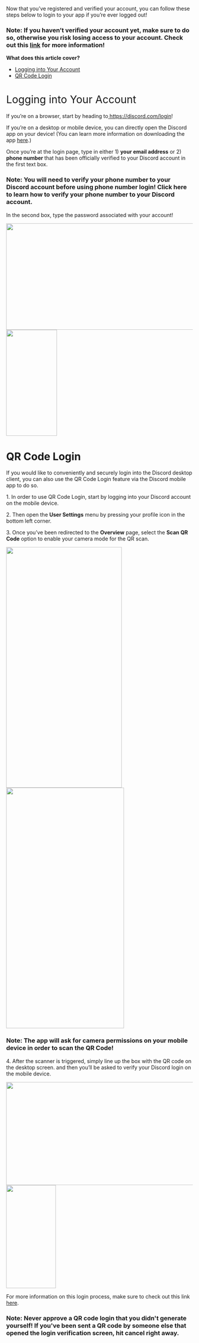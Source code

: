 <p><span style="font-weight: 400;"><span id="docs-internal-guid-168b442f-7fff-7b3f-e9ac-ad3c68c52d66">Now that you’ve registered and verified your account, you can follow these steps below to login to your app if you’re ever logged out! </span></span></p>
<h3><strong><span id="docs-internal-guid-7561a7ee-7fff-9ebf-95bb-183f00aac4f4">Note: If you haven’t verified your account yet, make sure to do so, otherwise you risk losing access to your account. Check out this <a href="https://support.discord.com/hc/en-us/articles/360033931551" target="_blank" rel="noopener noreferrer">link</a> for more information!</span></strong></h3>
<p id="docs-internal-guid-61c70365-7fff-158e-2b15-8040dab84a7f"><span class="wysiwyg-font-size-large"><strong>What does this article cover?</strong></span></p>
<ul>
    <li><a href="#h_01GSTZJYY12DCBEATVC6J4H6TD" target="_self">Logging into Your Account</a></li>
    <li><a href="#docs-internal-guid-c3a8edad-7fff-8f8f-dba9-70f8a98fdb46" target="_self">QR Code Login</a></li>
</ul>
<h1 id="h_01GSTZJYY12DCBEATVC6J4H6TD"><span style="font-weight: 400;">Logging into Your Account</span></h1>
<p id="docs-internal-guid-267d046f-7fff-8021-b942-49aabd4f4b12">If you’re on a browser, start by heading to<a href="https://discord.com/login"> <span class="wysiwyg-underline">https://discord.com/login</span></a>! </p>
<p>If you’re on a desktop or mobile device, you can directly open the Discord app on your device! (You can learn more information on downloading the app <a href="https://support.discord.com/hc/en-us/articles/360033931551" target="_blank" rel="noopener noreferrer">here</a>.) </p>
<p>Once you’re at the login page, type in either 1) <strong>your email address</strong> or 2)<strong> phone number </strong>that has been officially verified to your Discord account in the first text box. </p>
<h3><strong>Note: You will need to verify your phone number to your Discord account before using phone number login! Click here to learn how to verify your phone number to your Discord account.</strong></h3>
<p>In the second box, type the password associated with your account!</p>
<p class="wysiwyg-text-align-center"><span id="docs-internal-guid-4c960900-7fff-1eb3-22dc-57ab616ee6ce"><img src="https://lh4.googleusercontent.com/rgsLPx7I1QYngx6KRsb7tXdc_N1vHqttL_UzKNu1zGcdXaiwlGi-IjAZvksflSuxw9v7BAH03L4cPfSf-UTzL-dbqWeX7bk99-G1IeDkeUYpqsOT-BACMan3oAj-2OmplgwMCwFATvqcM-775P9KYzc" width="552" height="287"></span><img src="https://lh5.googleusercontent.com/HbPaeze1tQAq-0HavalWd3ALmhaRaBjlj7XnJIxMsYicKwQUB3Z-hDqIoF7mAhh2JjS0FRhn7nR7lEeZcSIcaz9Strjba_lK-9awoOQlqfz6FX3DWyhLzDEDUeC90rN0TCXFvrwd1sq-xSHLSl7P58w" width="137" height="286"></p>
<h1 id="docs-internal-guid-c3a8edad-7fff-8f8f-dba9-70f8a98fdb46">QR Code Login</h1>
<p>If you would like to conveniently and securely login into the Discord desktop client, you can also use the QR Code Login feature via the Discord mobile app to do so.</p>
<p>1. In order to use QR Code Login, start by logging into your Discord account on the mobile device.</p>
<p>2. Then open the <strong>User Settings</strong> menu by pressing your profile icon in the bottom left corner.</p>
<p>3. Once you’ve been redirected to the <strong>Overview</strong> page, select the <strong>Scan QR Code</strong> option to enable your camera mode for the QR scan. </p>
<p class="wysiwyg-text-align-center"><span id="docs-internal-guid-6ec7583d-7fff-0c1d-a9ed-9d1a23492a43"><img src="https://lh5.googleusercontent.com/Feeb_PtfPn3HfJH0Q6U2IbKpWcQTG4ZTcuPrn6afZ1QwbRvgW38MFmqR0Dy9gMO_cocwqUcUTc2hFeeiPD69FOx6q2DaiFGtWFULqjCkZ8ORKjsetKmd0xRH8j3vyEDJgceHTrUvXqcuz99GUlevJ-I" width="312" height="649"></span><img src="https://lh5.googleusercontent.com/27NYh-951IHVAyA7WpxWK6_xyNxoGgcvz_AkaiifPp6em6LR2UnUdnOyimZB2eXGLUselJMcyYoYBmbviMFP0OQF8BnBDghAW1zmA9z4n51-ZhSH0mev5AScrI8X4lBax3oWchtWAbnjLUE6mLCHqsI" width="318" height="649"></p>
<h3 class="wysiwyg-text-align-left"><strong><span id="docs-internal-guid-a2787951-7fff-cfa3-6a68-2fca13f74f74">Note: The app will ask for camera permissions on your mobile device in order to scan the QR Code!</span></strong></h3>
<p id="docs-internal-guid-77926f60-7fff-1f37-e239-dcbde4161fdb">4. After the scanner is triggered, simply line up the box with the QR code on the desktop screen. and then you’ll be asked to verify your Discord login on the mobile device.</p>
<p class="wysiwyg-text-align-center"><span id="docs-internal-guid-98efd4f3-7fff-358f-d149-be0a490b4de4"><img src="https://lh5.googleusercontent.com/yWsa8qQK7ORlLsLFjunVm942BrQ_26oO7AoNPWz0qy3aFyARDbpkQCqHvNEapaRtv9HHMY9ol49iE0bdLwb4fyI9u8MfAaVjKLPx08HFUiAZGZLbY6j4YVsn9ifZo-8AFaUjZZE-G1BZRmE9D4JiEZk" width="564" height="278"></span><img src="https://lh5.googleusercontent.com/XMUCM9usdb_bXV91WgcR3nmtrUoSHXhofvef0Yq0yZiRQrkBtpZAbzPw4pKr1isjL6T56cObDJ9L_vgtqER2t5bqswyVO-X01UH8NhPGPh6UOkyMFxriXgniQHKDhMMZKwgT9aHlMcxsGbg4Q7xomlk" width="134" height="278"></p>
<p id="docs-internal-guid-300e7c9f-7fff-f9b7-81e3-01bf65941b02">For more information on this login process, make sure to check out this link <a href="https://support.discord.com/hc/en-us/articles/360039213771" target="_blank" rel="noopener noreferrer">here</a>.</p>
<h3><strong>Note: Never approve a QR code login that you didn't generate yourself! If you've been sent a QR code by someone else that opened the login verification screen, hit cancel right away.</strong></h3>